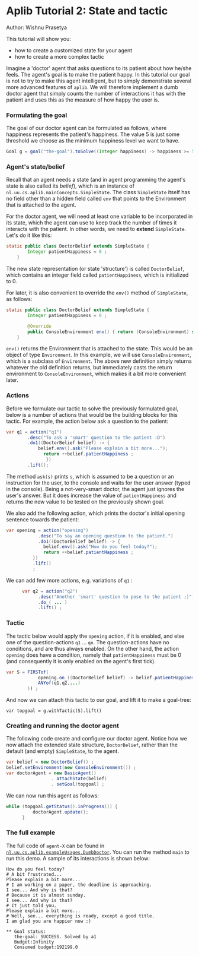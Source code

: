 # Aplib Tutorial 2:  State and tactic
Author: Wishnu Prasetya

This tutorial will show you:

* how to create a customized state for your agent
* how to create a more complex tactic

Imagine a 'doctor' agent that asks questions to its patient about how he/she feels.
The agent's goal is to make the patient happy. In this tutorial our goal is not
to try to make this agent intelligent, but to simply demonstrate several
more advanced features of `aplib`. We will therefore implement a dumb doctor
agent that simply counts the number of interactions it has with the patient and
uses this as the measure of how happy the user is.


### Formulating the goal

The goal of our doctor agent can be formulated as follows, where happiness represents the patient's happiness. The value 5 is just some threshold we choose as the minimum happiness level we want to have.

```java
Goal g = goal("the-goal").toSolve((Integer happiness) -> happiness >= 5) ;
```

### Agent's state/belief

Recall that an agent needs a state (and in agent programming the agent's state is also called its _belief_), which is an instance of `nl.uu.cs.aplib.mainConcepts.SimpleState`. The class `SimpleState` itself has no field other than a hidden field called `env` that points to the Environment that is attached to the agent.

For the doctor agent, we will need at least one variable to be incorporated in its state, which the agent can use to keep track the number of times it interacts with the patient. In other words, we need to **extend** `SimpleState`. Let's do it like this:

```java
static public class DoctorBelief extends SimpleState {
		Integer patientHappiness = 0 ;
	}
```

The new state representation (or state 'structure') is called `DoctorBelief`, which contains an integer field called `patientHappiness`, which is initialized to 0.

For later, it is also convenient to override the `env()` method of `SimpleState`, as follows:

```java
static public class DoctorBelief extends SimpleState {
		Integer patientHappiness = 0 ;

		@Override
		public ConsoleEnvironment env() { return (ConsoleEnvironment) super.env() ; }
	}
```

`env()` returns the Environment that is attached to the state. This would be an object of type `Environment`. In this example, we will use `ConsoleEnvironment`, which is a subclass of `Environment`. The above new definition simply returns whatever the old definition returns, but immediately casts the return environment to `ConsoleEnvironment`, which makes it a bit more convenient later.

### Actions

Before we formulate our tactic to solve the previously formulated goal, below is a number of actions that would be the building blocks for this tactic. For example, the action below ask a question to the patient:

```java  
var q1 = action("q1")
		.desc("To ask a 'smart' question to the patient :D")
		.do1((DoctorBelief belief) -> {
		   	belief.env().ask("Please explain a bit more...");
			  return ++belief.patientHappiness ;
		       })
		.lift();
```

The method `ask(s)` prints `s`, which is assumed to be a question or an instruction for the user, to the console and waits for the user answer (typed in the console).
Being a not-very-smart doctor, the agent just ignores the user's answer.
But it does increase the value of `patientHappiness` and returns the new
value to be tested on the previously shown goal.

We also add the following action, which prints the doctor's initial opening sentence towards the patient:

```java
var opening = action("opening")
			.desc("To say an opening question to the patient.")
			.do1((DoctorBelief belief) -> {
			  belief.env().ask("How do you feel today?");
			  return ++belief.patientHappiness ;
		  })
		  .lift()
		  ;
```

We can add few more actions, e.g. variations of `q1` :

```java
	  var q2 = action("q2")
			.desc("Another 'smart' question to pose to the patient ;)")
			.do_( ... )
			.lift() ;
```

### Tactic

The tactic below would apply the `opening` action, if it is enabled, and else one of the question-actions `q1` ... `qn`. The question-actions have no conditions, and are thus always enabled. On the other hand, the action `opening` does have a condition, namely that `patientHappiness` must be 0 (and consequently it is only enabled on the agent's first tick).

```java
var S = FIRSTof(
    		opening.on_((DoctorBelief belief) -> belief.patientHappiness == 0) ,
    		ANYof(q1,q2,...)
    	)) ;  
```

And now we can attach this tactic to our goal, and lift it to make a goal-tree:

```
var topgoal = g.withTactic(S).lift()
```

### Creating and running the doctor agent

The following code create and configure our doctor agent. Notice how we now attach the extended state structure, `DoctorBelief`, rather than the default (and empty) `SimpleState`, to the agent.

```java
var belief = new DoctorBelief() ;
belief.setEnvironment(new ConsoleEnvironment()) ;      
var doctorAgent = new BasicAgent()
                 . attachState(belief)
                 . setGoal(topgoal) ;
```

We can now run this agent as follows:

```java
while (topgoal.getStatus().inProgress()) {
    	  doctorAgent.update();
      }
```      

### The full example

The full code of `agent-X` can be found in [`nl.uu.cs.aplib.exampleUsages.DumbDoctor`](../../src/main/java/nl/uu/cs/aplib/ExampleUsages/DumbDoctor.java). You can run the method `main` to run this demo. A sample of its interactions is shown below:

```
How do you feel today?
# A bit frustrated...
Please explain a bit more...
# I am working on a paper, the deadline is approaching.
I see... And why is that?
# Because it is almost sunday.
I see... And why is that?
# It just told you.
Please explain a bit more...
# Well, see... everything is ready, except a good title.
I am glad you are happier now :)

** Goal status:
   the-goal: SUCCESS. Solved by a1
   Budget:Infinity
   Consumed budget:192199.0
```
